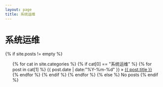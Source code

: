 ```yaml
---
layout: page
title: 系统运维
---
```

系统运维
==========

{% if site.posts != empty %}
<ul class="tags-box">
{% for cat in site.categories %}
{% if cat[0] == "系统运维" %}
{% for post in cat[1] %}
<time datetime="{{ post.date | date:"%Y-%m-%d" }}">{{ post.date | date:"%Y-%m-%d" }}</time> &raquo;
<a href="{{ site.baseurl }}{{ post.url }}" title="{{ post.title }}">{{ post.title }}</a><br />
{% endfor %}
{% endif %}
{% endfor %}
{% else %}
<span>No posts</span>
{% endif %}
</ul>
